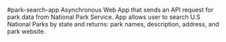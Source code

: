#park-search-app
Asynchronous Web App that sends an API request for park data from National Park Service. App allows user to search U.S National Parks by state and returns:  park names, description, address, and park website.
